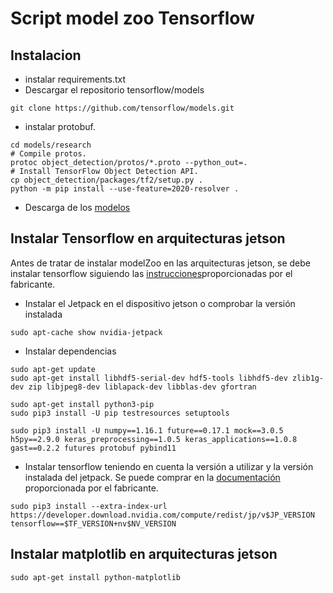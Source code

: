 # Script model zoo Tensorflow
## Instalacion
* instalar requirements.txt
* Descargar el repositorio tensorflow/models
````
git clone https://github.com/tensorflow/models.git
````
* instalar protobuf.
````
cd models/research
# Compile protos.
protoc object_detection/protos/*.proto --python_out=.
# Install TensorFlow Object Detection API.
cp object_detection/packages/tf2/setup.py .
python -m pip install --use-feature=2020-resolver .

````
* Descarga de los [modelos](https://github.com/tensorflow/models/blob/master/research/object_detection/g3doc/detection_model_zoo.md)


## Instalar Tensorflow en arquitecturas jetson
Antes de tratar de instalar modelZoo en las arquitecturas jetson,
se debe instalar tensorflow siguiendo las [instrucciones](https://docs.nvidia.com/deeplearning/frameworks/install-tf-jetson-platform/index.html)proporcionadas
por el fabricante.

* Instalar el Jetpack en el dispositivo jetson o comprobar la versión instalada
````
sudo apt-cache show nvidia-jetpack
````
* Instalar dependencias
````
sudo apt-get update
sudo apt-get install libhdf5-serial-dev hdf5-tools libhdf5-dev zlib1g-dev zip libjpeg8-dev liblapack-dev libblas-dev gfortran

sudo apt-get install python3-pip
sudo pip3 install -U pip testresources setuptools

sudo pip3 install -U numpy==1.16.1 future==0.17.1 mock==3.0.5 h5py==2.9.0 keras_preprocessing==1.0.5 keras_applications==1.0.8 gast==0.2.2 futures protobuf pybind11
````

* Instalar tensorflow teniendo en cuenta la versión a utilizar y la versión instalada del jetpack. Se puede comprar en la [documentación](https://docs.nvidia.com/deeplearning/frameworks/install-tf-jetson-platform-release-notes/tf-jetson-rel.html#tf-jetson-rel) proporcionada por el fabricante.
````
sudo pip3 install --extra-index-url https://developer.download.nvidia.com/compute/redist/jp/v$JP_VERSION tensorflow==$TF_VERSION+nv$NV_VERSION
````

## Instalar matplotlib en arquitecturas jetson
````
sudo apt-get install python-matplotlib
````
